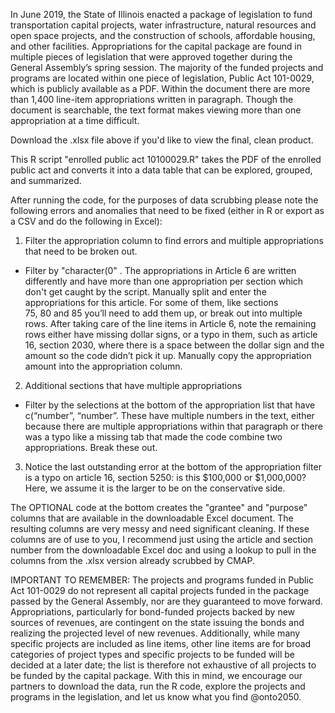 In June 2019, the State of Illinois enacted a package of legislation to fund transportation capital projects, water infrastructure, natural resources and open space projects, and the construction of schools, affordable housing, and other facilities. Appropriations for the capital package are found in multiple pieces of legislation that were approved together during the General Assembly’s spring
session. The majority of the funded projects and programs are located within one piece of legislation, Public Act 101-0029, which is
publicly available as a PDF. Within the document there are more than 1,400 line-item appropriations written in paragraph. Though the document is searchable, the text format makes viewing more than one appropriation at a time difficult.  

Download the .xlsx file above if you'd like to view the final, clean product.

This  R script "enrolled public act 10100029.R" takes the PDF of the enrolled public act and converts it into a data table that can be explored, grouped, and summarized. 

After running the code, for the purposes of data scrubbing please note the following errors and anomalies that need to be fixed (either
in R or export as a CSV and do the following in Excel): 

1.	Filter  the appropriation column to find errors and multiple appropriations that need to be broken out. 
  
  - Filter by "character(0" . The appropriations in Article 6 are written differently and have more than one appropriation per section
  which don't get caught  by the script. Manually split and enter the appropriations for this article. For some of them, like sections  
  75, 80 and 85 you’ll need to add them up, or break out into multiple rows. After taking care of the line items in Article 6, note the
  remaining rows either have missing dollar signs, or a typo in them, such as article 16, section 2030, where there is a space between
  the dollar sign and the amount so the code didn’t pick it up. Manually copy the appropriation amount into the appropriation column. 

2. Additional sections that have multiple appropriations

- Filter by the selections at the bottom of the appropriation list that have c(“number”, “number”. These have multiple numbers in
the text, either because there are multiple appropriations within that paragraph or there was a typo like a missing tab that made the
code combine two appropriations. Break these out. 

3.	Notice the last outstanding error at the bottom of the appropriation filter is a typo on article 16, section 5250: is this $100,000
or $1,000,000? Here, we assume it is the larger to be on the conservative side. 

The OPTIONAL code at the bottom creates the "grantee" and "purpose" columns that are available in the downloadable Excel document. The resulting columns are very messy and need significant cleaning. If these columns are of use to you, I recommend just using the article and section number from the downloadable Excel doc and using a lookup to pull in the columns from the .xlsx version already scrubbed by CMAP. 

IMPORTANT TO REMEMBER: The projects and programs funded in Public Act 101-0029 do not represent all capital projects funded in the 
package passed by the General Assembly, nor are they guaranteed to move forward. Appropriations, particularly for bond-funded projects
backed by new sources of revenues, are contingent on the state issuing the bonds and realizing the projected level of new revenues. 
Additionally, while many specific projects are included as line items, other line items are for broad categories of project types and
specific projects to be funded will be decided at a later date; the list is therefore not exhaustive of all projects to be funded by 
the capital package. With this in mind, we encourage our partners to download the data, run the R code, explore the projects and
programs in the legislation, and let us know what you find @onto2050. 



